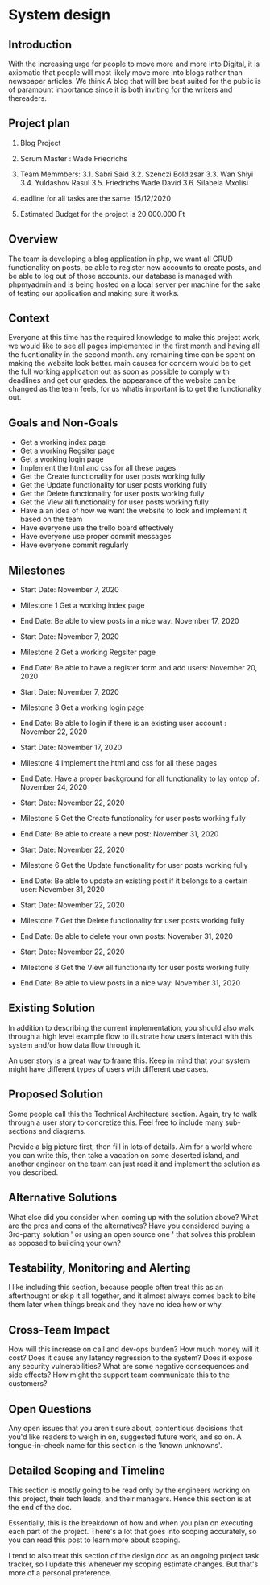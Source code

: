 System design
========

## Introduction
With the increasing urge for people to move more and more into Digital, it is axiomatic that people will most likely move more into blogs rather than newspaper articles. We think A blog that will bre best suited for the public is of paramount importance since it is both inviting for the writers and thereaders.

## Project plan

1. Blog Project

2. Scrum Master : Wade Friedrichs

3. Team Memmbers: 
 3.1. Sabri Said
 3.2. Szenczi Boldizsar
 3.3. Wan Shiyi
 3.4. Yuldashov Rasul
 3.5. Friedrichs Wade David
 3.6. Silabela Mxolisi

4. eadline for all tasks are the same: 15/12/2020

5. Estimated Budget for the project is 20.000.000 Ft


## Overview
The team is developing a blog application in php, we want all CRUD functionality on posts, be able to register new accounts to create posts, and be able to log out of those accounts. our database is managed with phpmyadmin and is being hosted on a local server per machine for the sake of testing our application and making sure it works.


## Context
Everyone at this time has the required knowledge to make this project work, we would like to see all pages implemented in the first month and having all the fucntionality in the second month. any remaining time can be spent on making the website look better. main causes for concern would be to get the full working application out as soon as possible to comply with deadlines and get our grades. the appearance of the website can be changed as the team feels, for us whatis important is to get the functionality out.


## Goals and Non-Goals

 - Get a working index page 
 - Get a working Regsiter page 
 - Get a working login page
 - Implement the html and css for all these pages 
 - Get the Create functionality for user posts working fully
 - Get the Update functionality for user posts working fully
 - Get the Delete functionality for user posts working fully
 - Get the View all functionality for user posts working fully
 - Have a an idea of how we want the website to look and implement it based on the team 
 - Have everyone use the trello board effectively
 - Have everyone use proper commit messages 
 - Have everyone commit regularly 

## Milestones

  - Start Date: November 7, 2020
  - Milestone 1 Get a working index page 
  - End Date: Be able to view posts in a nice way: November 17, 2020
  
  - Start Date: November 7, 2020
  - Milestone 2 Get a working Regsiter page  
  - End Date: Be able to have a register form and add users: November 20, 2020
  
  - Start Date: November 7, 2020
  - Milestone 3 Get a working login page 
  - End Date: Be able to login if there is an existing user account : November 22, 2020
  
  - Start Date: November 17, 2020
  - Milestone 4 Implement the html and css for all these pages
  - End Date: Have a proper background for all functionality to lay ontop of: November 24, 2020
  
  - Start Date: November 22, 2020
  - Milestone 5 Get the Create functionality for user posts working fully
  - End Date: Be able to create a new post: November 31, 2020
  
  - Start Date: November 22, 2020
  - Milestone 6 Get the Update functionality for user posts working fully
  - End Date: Be able to update an existing post if it belongs to a certain user: November 31, 2020
   
  - Start Date: November 22, 2020
  - Milestone 7 Get the Delete functionality for user posts working fully
  - End Date: Be able to delete your own posts: November 31, 2020
   
  - Start Date: November 22, 2020
  - Milestone 8 Get the View all functionality for user posts working fully
  - End Date: Be able to view posts in a nice way: November 31, 2020


## Existing Solution
In addition to describing the current implementation, you should also walk through a high level example flow to illustrate how users interact with this system and/or how data flow through it.

An user story is a great way to frame this. Keep in mind that your system might have different types of users with different use cases.


## Proposed Solution
Some people call this the Technical Architecture section. Again, try to walk through a user story to concretize this. Feel free to include many sub-sections and diagrams.

Provide a big picture first, then fill in lots of details. Aim for a world where you can write this, then take a vacation on some deserted island, and another engineer on the team can just read it and implement the solution as you described.


## Alternative Solutions
What else did you consider when coming up with the solution above? What are the pros and cons of the alternatives? Have you considered buying a 3rd-party solution ' or using an open source one ' that solves this problem as opposed to building your own?


## Testability, Monitoring and Alerting
I like including this section, because people often treat this as an afterthought or skip it all together, and it almost always comes back to bite them later when things break and they have no idea how or why.


## Cross-Team Impact
How will this increase on call and dev-ops burden?
How much money will it cost?
Does it cause any latency regression to the system?
Does it expose any security vulnerabilities?
What are some negative consequences and side effects?
How might the support team communicate this to the customers?


## Open Questions
Any open issues that you aren't sure about, contentious decisions that you'd like readers to weigh in on, suggested future work, and so on. A tongue-in-cheek name for this section is the 'known unknowns'.


## Detailed Scoping and Timeline
This section is mostly going to be read only by the engineers working on this project, their tech leads, and their managers. Hence this section is at the end of the doc.

Essentially, this is the breakdown of how and when you plan on executing each part of the project. There's a lot that goes into scoping accurately, so you can read this post to learn more about scoping.

I tend to also treat this section of the design doc as an ongoing project task tracker, so I update this whenever my scoping estimate changes. But that's more of a personal preference.
